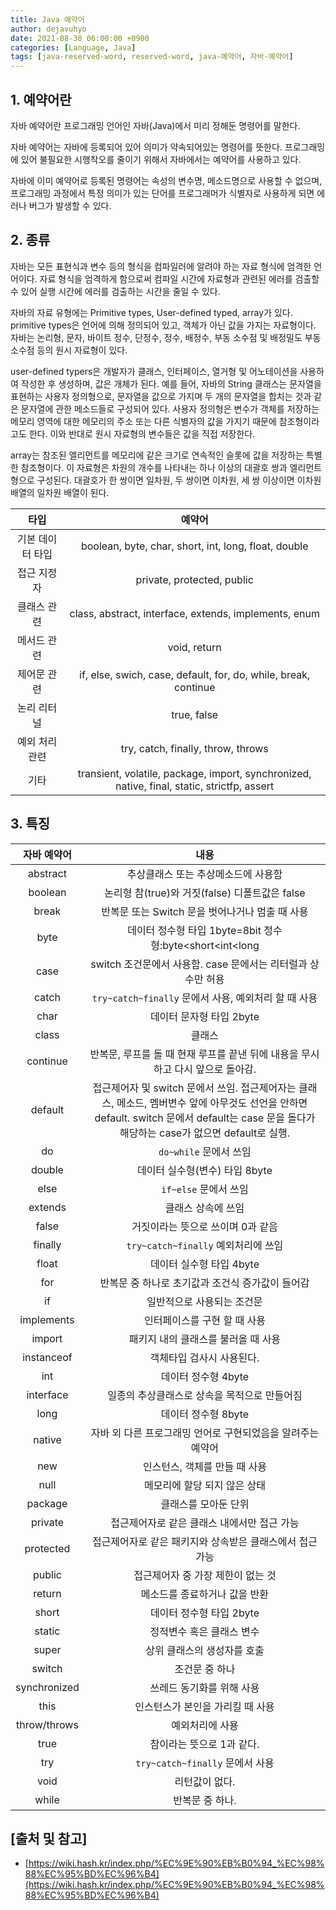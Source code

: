 ```yaml
---
title: Java 예약어
author: dejavuhyo
date: 2021-08-30 06:00:00 +0900
categories: [Language, Java]
tags: [java-reserved-word, reserved-word, java-예약어, 자바-예약어]
---
```


## 1. 예약어란
자바 예약어란 프로그래밍 언어인 자바(Java)에서 미리 정해둔 명령어를 말한다.

자바 예약어는 자바에 등록되어 있어 의미가 약속되어있는 명령어를 뜻한다. 프로그래밍에 있어 불필요한 시행착오를 줄이기 위해서 자바에서는 예약어를 사용하고 있다.

자바에 이미 예약어로 등록된 명령어는 속성의 변수명, 메소드명으로 사용할 수 없으며, 프로그래밍 과정에서 특정 의미가 있는 단어를 프로그래머가 식별자로 사용하게 되면 에러나 버그가 발생할 수 있다.

## 2. 종류
자바는 모든 표현식과 변수 등의 형식을 컴파일러에 알려야 하는 자료 형식에 엄격한 언어이다. 자료 형식을 엄격하게 함으로써 컴파일 시간에 자료형과 관련된 에러를 검출할 수 있어 실행 시간에 에러를 검출하는 시간을 줄일 수 있다.

자바의 자료 유형에는 Primitive types, User-defined typed, array가 있다. primitive types은 언어에 의해 정의되어 있고, 객체가 아닌 값을 가지는 자료형이다. 자바는 논리형, 문자, 바이트 정수, 단정수, 정수, 배정수, 부동 소수점 및 배정밀도 부동 소수점 등의 원시 자료형이 있다.

user-defined typers은 개발자가 클래스, 인터페이스, 열거형 및 어노테이션을 사용하여 작성한 후 생성하며, 값은 개체가 된다. 예를 들어, 자바의 String 클래스는 문자열을 표현하는 사용자 정의형으로, 문자열을 값으로 가지며 두 개의 문자열을 합치는 것과 같은 문자열에 관한 메소드들로 구성되어 있다. 사용자 정의형은 변수가 객체를 저장하는 메모리 영역에 대한 메모리의 주소 또는 다른 식별자의 값을 가지기 때문에 참조형이라고도 한다. 이와 반대로 원시 자료형의 변수들은 값을 직접 저장한다.

array는 참조된 엘리먼트를 메모리에 같은 크기로 연속적인 슬롯에 값을 저장하는 특별한 참조형이다. 이 자료형은 차원의 개수를 나타내는 하나 이상의 대괄호 쌍과 엘리먼트형으로 구성된다. 대괄호가 한 쌍이면 일차원, 두 쌍이면 이차원, 세 쌍 이상이면 이차원 배열의 일차원 배열이 된다.

| 타입 | 예약어 |
|:-----:|:-----:|
| 기본 데이터 타입 | boolean, byte, char, short, int, long, float, double |
| 접근 지정자 | private, protected, public |
| 클래스 관련 | class, abstract, interface, extends, implements, enum |
| 메서드 관련 | void, return |
| 제어문 관련 | if, else, swich, case, default, for, do, while, break, continue |
| 논리 리터널 | true, false |
| 예외 처리 관련 | try, catch, finally, throw, throws |
| 기타 | transient, volatile, package, import, synchronized, native, final, static, strictfp, assert |

## 3. 특징

| 자바 예약어 | 내용 |
|:-----:|:-----:|
| abstract | 추상클래스 또는 추상메소드에 사용함 |
| boolean | 논리형 참(true)와 거짓(false) 디폴트값은 false |
| break | 반복문 또는 Switch 문을 벗어나거나 멈출 때 사용 |
| byte | 데이터 정수형 타입 1byte=8bit 정수형:byte<short<int<long |
| case | switch 조건문에서 사용함. case 문에서는 리터럴과 상수만 허용 |
| catch | `try~catch~finally` 문에서 사용, 예외처리 할 때 사용 |
| char | 데이터 문자형 타입 2byte |
| class | 클래스 |
| continue | 반복문, 루프를 돌 때 현재 루프를 끝낸 뒤에 내용을 무시하고 다시 앞으로 돌아감. |
| default | 접근제어자 및 switch 문에서 쓰임. 접근제어자는 클래스, 메소드, 멤버변수 앞에 아무것도 선언을 안하면 default. switch 문에서 default는 case 문을 돌다가 해당하는 case가 없으면 default로 실행. |
| do | `do~while` 문에서 쓰임 |
| double | 데이터 실수형(변수) 타입 8byte |
| else | `if~else` 문에서 쓰임 |
| extends | 클래스 상속에 쓰임 |
| false | 거짓이라는 뜻으로 쓰이며 0과 같음 |
| finally | `try~catch~finally` 예외처리에 쓰임 |
| float | 데이터 실수형 타입 4byte |
| for | 반복문 중 하나로 초기값과 조건식 증가값이 들어감 |
| if | 일반적으로 사용되는 조건문 |
| implements | 인터페이스를 구현 할 때 사용 |
| import | 패키지 내의 클래스를 불러올 때 사용 |
| instanceof | 객체타입 검사시 사용된다. |
| int | 데이터 정수형 4byte |
| interface | 일종의 추상클래스로 상속을 목적으로 만들어짐 |
| long | 데이터 정수형 8byte |
| native | 자바 외 다른 프로그래밍 언어로 구현되었음을 알려주는 예약어 |
| new | 인스턴스, 객체를 만들 때 사용 |
| null | 메모리에 할당 되지 않은 상태 |
| package | 클래스를 모아둔 단위 |
| private | 접근제어자로 같은 클래스 내에서만 접근 가능 |
| protected | 접근제어자로 같은 패키지와 상속받은 클래스에서 접근 가능 |
| public | 접근제어자 중 가장 제한이 없는 것 |
| return | 메소드를 종료하거나 값을 반환 |
| short | 데이터 정수형 타입 2byte |
| static | 정적변수 혹은 클래스 변수 |
| super | 상위 클래스의 생성자를 호출 |
| switch | 조건문 중 하나 |
| synchronized | 쓰레드 동기화를 위해 사용 |
| this | 인스턴스가 본인을 가리킬 때 사용 |
| throw/throws | 예외처리에 사용 |
| true | 참이라는 뜻으로 1과 같다. |
| try | `try~catch~finally` 문에서 사용 |
| void | 리턴값이 없다. |
| while | 반복문 중 하나. |

## [출처 및 참고]
* [https://wiki.hash.kr/index.php/%EC%9E%90%EB%B0%94_%EC%98%88%EC%95%BD%EC%96%B4](https://wiki.hash.kr/index.php/%EC%9E%90%EB%B0%94_%EC%98%88%EC%95%BD%EC%96%B4)
